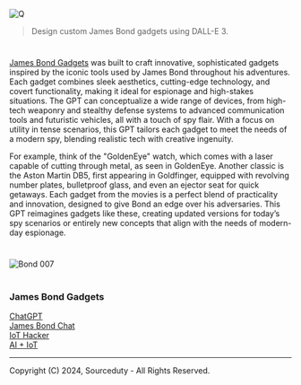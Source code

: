 ![Q](https://github.com/user-attachments/assets/cedca9e8-7aac-4258-96a3-8f9927b1f43d)

> Design custom James Bond gadgets using DALL-E 3.

#

[James Bond Gadgets](https://chatgpt.com/g/g-veee2tVTW-james-bond-gadgets) was built to craft innovative, sophisticated gadgets inspired by the iconic tools used by James Bond throughout his adventures. Each gadget combines sleek aesthetics, cutting-edge technology, and covert functionality, making it ideal for espionage and high-stakes situations. The GPT can conceptualize a wide range of devices, from high-tech weaponry and stealthy defense systems to advanced communication tools and futuristic vehicles, all with a touch of spy flair. With a focus on utility in tense scenarios, this GPT tailors each gadget to meet the needs of a modern spy, blending realistic tech with creative ingenuity.

For example, think of the "GoldenEye" watch, which comes with a laser capable of cutting through metal, as seen in GoldenEye. Another classic is the Aston Martin DB5, first appearing in Goldfinger, equipped with revolving number plates, bulletproof glass, and even an ejector seat for quick getaways. Each gadget from the movies is a perfect blend of practicality and innovation, designed to give Bond an edge over his adversaries. This GPT reimagines gadgets like these, creating updated versions for today’s spy scenarios or entirely new concepts that align with the needs of modern-day espionage.

#
![Bond 007](https://github.com/user-attachments/assets/e8530aad-1c7e-4ff1-88f9-c01c74cc8dec)
#
### James Bond Gadgets

[ChatGPT](https://github.com/sourceduty/ChatGPT)
<br>
[James Bond Chat](https://github.com/sourceduty/James_Bond_Chat)
<br>
[IoT Hacker](https://github.com/sourceduty/IoT_Hacker)
<br>
[AI + IoT](https://github.com/sourceduty/AI_IoT)

***
Copyright (C) 2024, Sourceduty - All Rights Reserved.
